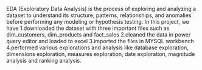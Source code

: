 EDA (Exploratory Data Analysis) is the process of exploring and analyzing a dataset to understand its structure, patterns, relationships, and anomalies before performing any modeling or hypothesis testing.
In this project, we have 
1.downloaded the dataset with three important files such as dim_customers, dim_products and fact_sales 
2.cleaned the data in power query editor and loaded to excel
3.imported the files in MYSQL workbench 
4.performed various explorations and analysis like 
                      database exploration,
                      dimensions exploration,
                      measures exploration,
                      date exploration,
                      magnitude analysis and
                      ranking analysis.
                      

